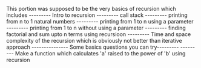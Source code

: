 This portion was supposed to be the very basics of recursion which includes
--------- Intro to recursion
--------- call stack
--------- printing from n to 1 natural numbers
--------- printing from 1 to n using a parameter
--------- printing from 1 to n without using a parameter
--------- finding factorial and sum upto n terms using recursioon
--------- Time and space complexity of the recursion which is obviously not better than iterative approach
--------------- Some basics questions you can try---------
--------- Make a function which calculates 'a' raised to the power of 'b' using recursion
